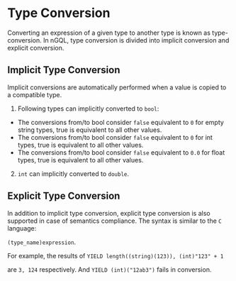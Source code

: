 # Type Conversion

Converting an expression of a given type to another type is known as type-conversion. In nGQL,  type conversion is divided into implicit conversion and explicit conversion.

## Implicit Type Conversion

Implicit conversions are automatically performed when a value is copied to a compatible type.

1. Following types can implicitly converted to `bool`:

- The conversions from/to bool consider `false` equivalent to `0` for empty string types, true is equivalent to all other values.
- The conversions from/to bool consider `false` equivalent to `0` for int types, true is equivalent to all other values.
- The conversions from/to bool consider `false` equivalent to `0.0` for float types, true is equivalent to all other values.

2. `int` can implicitly converted to `double`.

## Explicit Type Conversion

In addition to implicit type conversion, explicit type conversion is also supported in case of semantics compliance. The syntax is similar to the `C` language:

`(type_name)expression`.

For example, the results of
`YIELD length((string)(123)), (int)"123" + 1`

are `3, 124` respectively.
And `YIELD (int)("12ab3")` fails in conversion.
